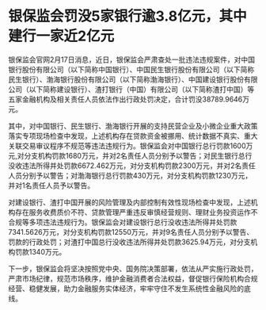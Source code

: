 # 银保监会罚没5家银行逾3.8亿元，其中建行一家近2亿元

银保监会官网2月17日消息，近日，银保监会严肃查处一批违法违规案件，对中国银行股份有限公司（以下简称中国银行）、中国民生银行股份有限公司（以下简称民生银行）、渤海银行股份有限公司（以下简称渤海银行）、中国建设银行股份有限公司（以下简称建设银行）、渣打银行（中国）有限公司（以下简称渣打中国）等五家金融机构及相关责任人员依法作出行政处罚决定，合计罚没38789.9646万元。

其中，对中国银行、民生银行、渤海银行开展的支持民营企业及小微企业重大政策落实专项现场检查中发现，上述机构存在贷款资金被挪用、统计数据不真实、重大关联交易审议程序不规范等违法违规行为。银保监会对中国银行总行罚款1600万元,对分支机构罚款1680万元，并对2名责任人员分别予以警告；对民生银行总行没收违法所得并处罚款6672.462万元，对分支机构罚款2300万元，并对2名责任人员分别予以警告；对渤海银行总行罚款430万元，对分支机构罚款1230万元，并对1名责任人员予以警告。

对建设银行、渣打中国开展的风险管理及内部控制有效性现场检查中发现，上述机构存在服务收费质价不符、贷款管理严重违反审慎经营规则、理财业务投资运作不合规等多项违法违规行为。银保监会对建设银行总行没收违法所得并处罚款7341.5626万元，对分支机构罚款12550万元，并对9名责任人员分别予以警告、罚款的行政处罚；对渣打中国总行没收违法所得并处罚款3625.94万元，对分支机构罚款1340万元。

下一步，银保监会将坚决按照党中央、国务院决策部署，依法从严实施行政处罚，严肃市场纪律，规范市场秩序，维护金融消费者合法权益，督促银行保险机构合规经营、稳健发展，助力金融服务实体经济，牢牢守住不发生系统性金融风险的底线。

